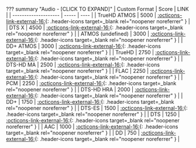 ??? summary "Audio - [CLICK TO EXPAND]"
    | Custom Format        | Score | LINK |
    | -------------------- | ----- | ---- |
    | TrueHD ATMOS         | 5000  | [:octicons-link-external-16:](/Radarr/Radarr-collection-of-custom-formats/#truehd-atmos){: .header-icons target=_blank rel="noopener noreferrer" } |
    | DTS X                | 4500  | [:octicons-link-external-16:](/Radarr/Radarr-collection-of-custom-formats/#dts-x){: .header-icons target=_blank rel="noopener noreferrer" } |
    | ATMOS (undefined)    | 3000  | [:octicons-link-external-16:](/Radarr/Radarr-collection-of-custom-formats/#atmos-undefined){: .header-icons target=_blank rel="noopener noreferrer" } |
    | DD+ ATMOS            | 3000  | [:octicons-link-external-16:](/Radarr/Radarr-collection-of-custom-formats/#ddplus-atmos){: .header-icons target=_blank rel="noopener noreferrer" } |
    | TrueHD               | 2750  | [:octicons-link-external-16:](/Radarr/Radarr-collection-of-custom-formats/#truehd){: .header-icons target=_blank rel="noopener noreferrer" } |
    | DTS-HD MA            | 2500  | [:octicons-link-external-16:](/Radarr/Radarr-collection-of-custom-formats/#dts-hd-ma){: .header-icons target=_blank rel="noopener noreferrer" } |
    | FLAC                 | 2250  | [:octicons-link-external-16:](/Radarr/Radarr-collection-of-custom-formats/#flac){: .header-icons target=_blank rel="noopener noreferrer" } |
    | PCM                  | 2250  | [:octicons-link-external-16:](/Radarr/Radarr-collection-of-custom-formats/#pcm){: .header-icons target=_blank rel="noopener noreferrer" } |
    | DTS-HD HRA           | 2000  | [:octicons-link-external-16:](/Radarr/Radarr-collection-of-custom-formats/#dts-hd-hra){: .header-icons target=_blank rel="noopener noreferrer" } |
    | DD+                  | 1750  | [:octicons-link-external-16:](/Radarr/Radarr-collection-of-custom-formats/#ddplus){: .header-icons target=_blank rel="noopener noreferrer" } |
    | DTS-ES               | 1500  | [:octicons-link-external-16:](/Radarr/Radarr-collection-of-custom-formats/#dts-es){: .header-icons target=_blank rel="noopener noreferrer" } |
    | DTS                  | 1250  | [:octicons-link-external-16:](/Radarr/Radarr-collection-of-custom-formats/#dts){: .header-icons target=_blank rel="noopener noreferrer" } |
    | AAC                  | 1000  | [:octicons-link-external-16:](/Radarr/Radarr-collection-of-custom-formats/#aac){: .header-icons target=_blank rel="noopener noreferrer" } |
    | DD                   |  750  | [:octicons-link-external-16:](/Radarr/Radarr-collection-of-custom-formats/#dd){: .header-icons target=_blank rel="noopener noreferrer" } |

